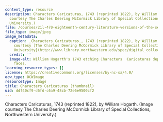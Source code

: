 ```yaml
---
content_type: resource
description: Characters Caricaturas, 1743 (reprinted 1822), by William Hogarth. (Image
  courtesy The Charles Deering McCormick Library of Special Collections, Northwestern
  University.)
file: /courses/21l-470-eighteenth-century-literature-versions-of-the-self-in-18th-c-britain-spring-2003/ddf40cf9d6fdc6a948cb72e6e9500cf2_21l-470s03-th.jpg
file_type: image/jpeg
image_metadata:
  caption: _Characters Caricaturas_, 1743 (reprinted 1822), by William Hogarth. (Image
    courtesy [The Charles Deering McCormick Library of Special Collections, Northwestern
    University](http://www.library.northwestern.edu/spec/digital_collections.html#hogarth/Physiognomics3.html).)
  credit: ''
  image-alt: William Hogarth's 1743 etching Characters  Caricaturas depicting many
    faces.
learning_resource_types: []
license: https://creativecommons.org/licenses/by-nc-sa/4.0/
ocw_type: OCWImage
resourcetype: Image
title: Characters Caricaturas (thumbnail)
uid: ddf40cf9-d6fd-c6a9-48cb-72e6e9500cf2
---
```

Characters Caricaturas, 1743 (reprinted 1822), by William Hogarth. (Image courtesy The Charles Deering McCormick Library of Special Collections, Northwestern University.)